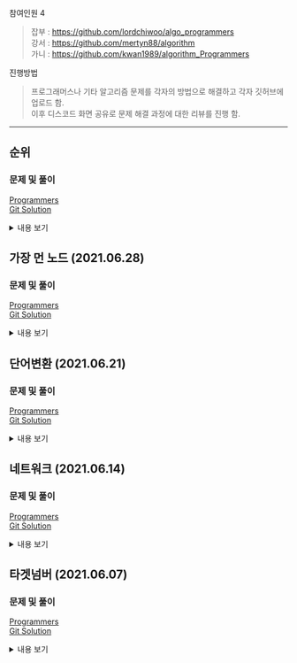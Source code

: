 참여인원 4
> 잡부 : https://github.com/lordchiwoo/algo_programmers  
> 강서 : https://github.com/mertyn88/algorithm  
> 가니 : https://github.com/kwan1989/algorithm_Programmers

진행방법
> 프로그래머스나 기타 알고리즘 문제를 각자의 방법으로 해결하고 각자 깃허브에 업로드 함.  
> 이후 디스코드 화면 공유로 문제 해결 과정에 대한 리뷰를 진행 함. 

---

## 순위
### 문제 및 풀이
[Programmers]()  
[Git Solution]()  

<details markdown="1">
  <summary>내용 보기</summary>

### 문제내용
n명의 권투선수가 권투 대회에 참여했고 각각 1번부터 n번까지 번호를 받았습니다.
권투 경기는 1대1 방식으로 진행이 되고, 만약 A 선수가 B 선수보다 실력이 좋다면 A 선수는 B 선수를 항상 이깁니다.
심판은 주어진 경기 결과를 가지고 선수들의 순위를 매기려 합니다.
하지만 몇몇 경기 결과를 분실하여 정확하게 순위를 매길 수 없습니다.

선수의 수 n, 경기 결과를 담은 2차원 배열 results가 매개변수로 주어질 때
정확하게 순위를 매길 수 있는 선수의 수를 return 하도록 solution 함수를 작성해주세요.

선수의 수는 1명 이상 100명 이하입니다.
경기 결과는 1개 이상 4,500개 이하입니다.
results 배열 각 행 [A, B]는 A 선수가 B 선수를 이겼다는 의미입니다.
모든 경기 결과에는 모순이 없습니다.  
|n|results|return|  
|---|---|---|  
|5|[[4, 3], [4, 2], [3, 2], [1, 2], [2, 5]]|2|  

### 풀이과정
처음 생각 : 
각 노드가 이긴 목록을 담은 HashMap 만들기
각 노드가 패배한 목록을 담은 HashMap 만들기
두 HashMap에서 각 노드의 사이즈를 더해서 n-1이면 answer++

진행하다보니
각 노드가 배배한 목록을 담은 HashMap은 필요가 없어서 빼고함.
이긴 목록에서 패배한 목록을 찾을 수 있기 때문임.

1차)
테스트 1 〉   통과 (0.11ms, 52.2MB)
테스트 2 〉   통과 (0.14ms, 51.9MB)
테스트 3 〉   실패 (0.57ms, 52.6MB)
테스트 4 〉   실패 (런타임 에러)
테스트 5 〉   실패 (50.70ms, 59.9MB)
테스트 6 〉   실패 (317.93ms, 125MB)
테스트 7 〉   실패 (메모리 초과)
테스트 8 〉   실패 (메모리 초과)
테스트 9 〉   실패 (메모리 초과)
테스트 10 〉   실패 (메모리 초과)

HashMap에 ArrayList를 담았다가 중복체크하는 부분에서 오래걸려서 실패함
그래서 ArrayList를 HashSet으로 바꿔서 도전

2차)
테스트 1 〉	통과 (8.66ms, 53.2MB)
테스트 2 〉	통과 (8.64ms, 52.9MB)
테스트 3 〉	통과 (8.58ms, 53.1MB)
테스트 4 〉	통과 (9.53ms, 52.9MB)
테스트 5 〉	통과 (10.79ms, 52.7MB)
테스트 6 〉	통과 (11.87ms, 55.1MB)
테스트 7 〉	통과 (30.32ms, 53.9MB)
테스트 8 〉	통과 (36.34ms, 58.7MB)
테스트 9 〉	통과 (45.96ms, 57.9MB)
테스트 10 〉	통과 (44.41ms, 56.2MB)

성공

</details>


## 가장 먼 노드 (2021.06.28)  
### 문제 및 풀이  
[Programmers](https://programmers.co.kr/learn/courses/30/lessons/49189)  
[Git Solution]()  
<details markdown="1">
<summary>내용 보기</summary>
### 풀이과정

</details>


## 단어변환 (2021.06.21)  
### 문제 및 풀이  
[Programmers](https://programmers.co.kr/learn/courses/30/lessons/43163)  
[Git Solution]()  
<details markdown="1">
<summary>내용 보기</summary>

</details>


## 네트워크 (2021.06.14)  
### 문제 및 풀이
[Programmers](https://programmers.co.kr/learn/courses/30/lessons/43162)  
[Git Solution]()  
<details markdown="1">
<summary>내용 보기</summary>

</details>


## 타겟넘버 (2021.06.07)  
### 문제 및 풀이
[Programmers](https://programmers.co.kr/learn/courses/30/lessons/43165)  
[Git Solution]()  
<details markdown="1">
<summary>내용 보기</summary>

</details>

